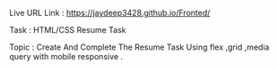 Live URL Link : https://jaydeep3428.github.io/Fronted/

Task : HTML/CSS Resume Task

Topic : Create And Complete The Resume Task Using flex ,grid ,media query with mobile responsive .